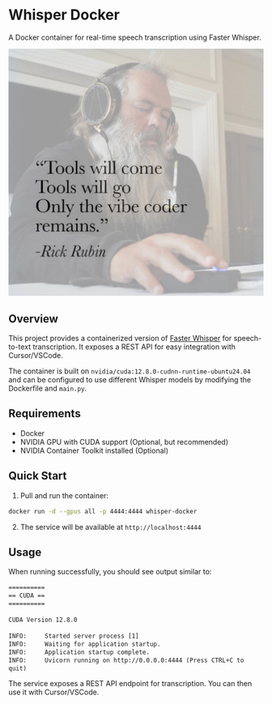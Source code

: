 # Whisper Docker

A Docker container for real-time speech transcription using Faster Whisper.

![Coding Vibe](./vibe-coding-is-real.jpg)

## Overview

This project provides a containerized version of [Faster Whisper](https://github.com/SYSTRAN/faster-whisper) for speech-to-text transcription. It exposes a REST API for easy integration with Cursor/VSCode.

The container is built on `nvidia/cuda:12.8.0-cudnn-runtime-ubuntu24.04` and can be configured to use different Whisper models by modifying the Dockerfile and `main.py`.

## Requirements

- Docker
- NVIDIA GPU with CUDA support (Optional, but recommended)
- NVIDIA Container Toolkit installed (Optional)

## Quick Start

1. Pull and run the container:
```bash
docker run -d --gpus all -p 4444:4444 whisper-docker
```

2. The service will be available at `http://localhost:4444`

## Usage

When running successfully, you should see output similar to:
```
==========
== CUDA ==
==========

CUDA Version 12.8.0

INFO:     Started server process [1]
INFO:     Waiting for application startup.
INFO:     Application startup complete.
INFO:     Uvicorn running on http://0.0.0.0:4444 (Press CTRL+C to quit)
```

The service exposes a REST API endpoint for transcription. You can then use it with Cursor/VSCode.